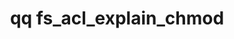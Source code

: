 ---
category: fs
command: fs_acl_explain_chmod
keywords: qq, qq_cli, fs_acl_explain_chmod
optional_options:
- alternate: []
  help: File or directory path
  name: --path
  required: false
- alternate: []
  help: File or directory ID
  name: --id
  required: false
- alternate: []
  help: POSIX mode to hypothetically apply (e.g., 0744, rwxr--r--)
  name: --mode
  required: true
- alternate:
  - --verbose
  help: Print more information in output
  name: -v
  required: false
- alternate: []
  help: Print JSON representation of POSIX mode derivation
  name: --json
  required: false
permalink: /qq-cli-command-guide/fs/fs_acl_explain_chmod.html
positional_options: []
sidebar: qq_cli_command_reference_sidebar
summary: This section explains how to use the <code>qq fs_acl_explain_chmod</code>
  command.
synopsis: Explain how setting a POSIX mode would affect a file's ACL
title: qq fs_acl_explain_chmod
usage: qq fs_acl_explain_chmod [-h] (--path PATH | --id ID) --mode MODE [-v] [--json]

---